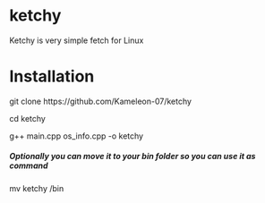 # ketchy
Ketchy is very simple fetch for Linux

# Installation

<p>git clone https://github.com/Kameleon-07/ketchy</p>
<p>cd ketchy</p>
<p>g++ main.cpp os_info.cpp -o ketchy</p>

##### Optionally you can move it to your bin folder so you can use it as command

<p>mv ketchy /bin</p>
